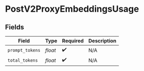 # PostV2ProxyEmbeddingsUsage


## Fields

| Field              | Type               | Required           | Description        |
| ------------------ | ------------------ | ------------------ | ------------------ |
| `prompt_tokens`    | *float*            | :heavy_check_mark: | N/A                |
| `total_tokens`     | *float*            | :heavy_check_mark: | N/A                |